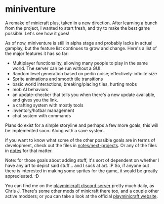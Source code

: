 # miniventure
A remake of minicraft plus, taken in a new direction. After learning a bunch from the project, I wanted to start fresh, and try to make the best game possible. Let's see how it goes!

As of now, miniventure is still in alpha stage and probably lacks in actual gamplay, but the feature list continues to grow and change. Here's a list of the major features it has so far:

  - Multiplayer functionality, allowing many people to play in the same world. The server can be run without a GUI.
  - Random level generation based on perlin noise; effectively-infinite size
  - Sprite animations and smooth tile transitions
  - basic world interactions, breaking/placing tiles, hurting mobs
  - mob AI behaviors
  - an update-checker that tells you when there's a new update available, and gives you the link.
  - a crafting system with mostly tools
  - inventory/hotbar management
  - chat system with commands

Plans do exist for a simple storyline and perhaps a few more goals; this will be implemented soon. Along with a save system.

If you want to know what some of the other possible goals are in terms of development, check out the files in 
[notes/next-projects](https://github.com/chrisj42/miniventure/tree/master/notes/next-projects). Or any of the files in 
[notes](https://github.com/chrisj42/miniventure/tree/master/notes) for that matter.


Note: for those goals about adding stuff, it's sort of dependent on whether I have any art to depict said stuff... and I suck at art. :P So, if anyone out there is interested in making some sprites for the game, it would be greatly apprecieated. :D

You can find me on the [playminicraft discord server](https://discord.me/minicraft) pretty much daily, as Chris J. There's some other mods of minicraft there too, and a couple other active modders; or you can take a look at the official [playminicraft website](https://playminicraft.com).
